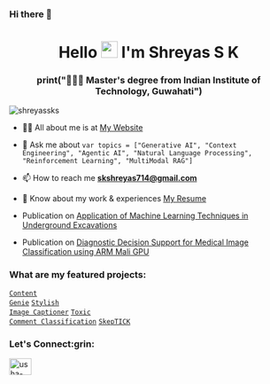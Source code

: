 ### Hi there 👋

<!--
**shreyassks/shreyassks** is a ✨ _special_ ✨ repository because its `README.md` (this file) appears on your GitHub profile.

Here are some ideas to get you started:

- 🔭 I’m currently working on ...
- 🌱 I’m currently learning ...
- 👯 I’m looking to collaborate on ...
- 🤔 I’m looking for help with ...
- 💬 Ask me about ...
- 📫 How to reach me: ...
- 😄 Pronouns: ...
- ⚡ Fun fact: ...
-->
<h1 align="center">Hello <img src="https://raw.githubusercontent.com/iampavangandhi/iampavangandhi/master/gifs/Hi.gif" width="30px"> I'm Shreyas S K</h1>
<h3 align="center">print("👨🏻‍🎓 Master's degree from Indian Institute of Technology, Guwahati")</h3>

<p align="left"> <img src="https://komarev.com/ghpvc/?username=shreyassks&label=Profile%20views&color=0e75b6&style=flat" alt="shreyassks" /> </p>

- 👨🏻 All about me is at [My Website](https://shreyassks.github.io/)

- 💬 Ask me about ``` var topics = ["Generative AI", "Context Engineering", "Agentic AI", "Natural Language Processing", "Reinforcement Learning", "MultiModal RAG"] ```

- 📫 How to reach me **skshreyas714@gmail.com**

- 📄 Know about my work & experiences [My Resume](https://drive.google.com/file/d/1OxPNL7tK7I7XP1U1WvBdZExvewpZAv2j/view?usp=drive_link)

- Publication on [Application of Machine Learning Techniques in Underground Excavations](https://link.springer.com/article/10.1007/s41062-019-0234-z)

- Publication on [Diagnostic Decision Support for Medical Image Classification using ARM Mali GPU](https://ieeexplore.ieee.org/document/9682104)

### What are my featured projects:
<code>[Content Genie](https://github.com/shreyassks/Content-Genie-AI-Image-Editor)</code>
<code>[Stylish Image Captioner](https://github.com/shreyassks/Stylised-Image-Captions-with-RL-PPO)</code>
<code>[Toxic Comment Classification](https://github.com/shreyassks/Toxic-Comment-Classification)</code>
<code>[SkepTICK](https://github.com/shreyassks/SkepTICK)</code>

<!-- ### Wanna see my blogs:question::fire:
<!-- BLOG-POST-LIST:START -->
<!-- - [Connect your Chatwoot to Netlify integration in 10 minutes](https://dev.to/chandrikadeb7/connect-your-chatwoot-to-netlify-integration-in-10-minutes-310l)
- [How my 22 month developer experience at Amdocs shaped my career?](https://medium.com/geekculture/how-my-22-month-developer-experience-at-amdocs-shaped-my-career-77697802a1a2?source=rss-5c8e98221095------2)
- [Connect your Chatwoot to Netlify integration in 10 minutes](https://medium.com/geekculture/connect-your-chatwoot-to-netlify-integration-in-10-minutes-f75d01a29a73?source=rss-5c8e98221095------2)
- [SAP Testing Best Practices](https://medium.com/geekculture/sap-testing-best-practices-e4ead283bff9?source=rss-5c8e98221095------2)
- [Using MDX with Docz Has Never Been This Easy!](https://dev.to/chandrikadeb7/using-mdx-with-docz-has-never-been-this-easy-19b2) -->
<!-- BLOG-POST-LIST:END -->
<!-- <code>git commit -m "All about GitHub!"</code> :grin: -->

<h3 align="left">Let's Connect:grin:</h3>
<p align="left">
<a href="https://linkedin.com/in/shreyas-s-k" target="blank"><img align="center" src="https://raw.githubusercontent.com/rahuldkjain/github-profile-readme-generator/master/src/images/icons/Social/linked-in-alt.svg" alt="usha-vudatha" height="30" width="40" /></a>
</p>
